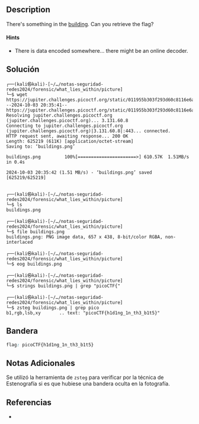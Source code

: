 ## Description

There's something in the [building](https://jupiter.challenges.picoctf.org/static/011955b303f293d60c8116e6a4c5c84f/buildings.png). Can you retrieve the flag?
#### Hints
- There is data encoded somewhere... there might be an online decoder.
## Solución

```shell
┌──(kali㉿kali)-[~/…/notas-seguridad-redes2024/forensic/what_lies_within/picture]
└─$ wget https://jupiter.challenges.picoctf.org/static/011955b303f293d60c8116e6a4c5c84f/buildings.png
--2024-10-03 20:35:41--  https://jupiter.challenges.picoctf.org/static/011955b303f293d60c8116e6a4c5c84f/buildings.png
Resolving jupiter.challenges.picoctf.org (jupiter.challenges.picoctf.org)... 3.131.60.8
Connecting to jupiter.challenges.picoctf.org (jupiter.challenges.picoctf.org)|3.131.60.8|:443... connected.
HTTP request sent, awaiting response... 200 OK
Length: 625219 (611K) [application/octet-stream]
Saving to: ‘buildings.png’

buildings.png         100%[======================>] 610.57K  1.51MB/s    in 0.4s    

2024-10-03 20:35:42 (1.51 MB/s) - ‘buildings.png’ saved [625219/625219]

                                                                                     
┌──(kali㉿kali)-[~/…/notas-seguridad-redes2024/forensic/what_lies_within/picture]
└─$ ls
buildings.png
                                                                                     
┌──(kali㉿kali)-[~/…/notas-seguridad-redes2024/forensic/what_lies_within/picture]
└─$ file buildings.png 
buildings.png: PNG image data, 657 x 438, 8-bit/color RGBA, non-interlaced
                                                                                     
┌──(kali㉿kali)-[~/…/notas-seguridad-redes2024/forensic/what_lies_within/picture]
└─$ eog buildings.png 
                                                                                     
┌──(kali㉿kali)-[~/…/notas-seguridad-redes2024/forensic/what_lies_within/picture]
└─$ strings buildings.png | grep "picoCTF{"
                                                                                     
┌──(kali㉿kali)-[~/…/notas-seguridad-redes2024/forensic/what_lies_within/picture]
└─$ zsteg buildings.png | grep pico
b1,rgb,lsb,xy       .. text: "picoCTF{h1d1ng_1n_th3_b1t5}"

```
## Bandera
```css
flag: picoCTF{h1d1ng_1n_th3_b1t5}
```
## Notas Adicionales
Se utilizó la herramienta de ``zsteg`` para verificar por la técnica de Estenografía si es que hubiese una bandera oculta en la fotografía.

## Referencias
- 
